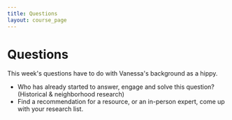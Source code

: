 ```yaml
---
title: Questions
layout: course_page
---
```


# Questions

This week's questions have to do with Vanessa's background as a hippy. 

- Who has already started to answer, engage and solve this question? (Historical & neighborhood research)
- Find a recommendation for a resource, or an in-person expert, come up with your research list. 
